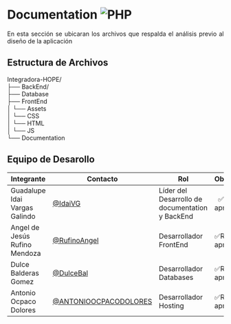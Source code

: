 # Documentation ![PHP](https://img.shields.io/badge/Markdown-000000?styke=for-the-bodge&logo=markdown&logoColor=white)

<p align = "justify">En esta sección se ubicaran los archivos que respalda el análisis previo al diseño de la aplicación</p>

## Estructura de Archivos
Integradora-HOPE/<br>
├── BackEnd/<br>
├── Database<br>
├── FrontEnd <br>
│ └── Assets<br>
│ └── CSS <br>
│ └── HTML <br>
│ └── JS <br>
└── Documentation <br>


## Equipo de Desarollo
| Integrante    | Contacto | Rol | Observaciones |
|----------------|--------|----------|---------------|
| Guadalupe Idai Vargas Galindo  |[@IdaiVG](https://github.com/IdaiVG)|    Líder del Desarrollo de documentation y BackEnd  |  ✅Revisado y aprobado  |
| Angel de Jesús Rufino Mendoza   |  [@RufinoAngel](https://github.com/RufinoAngel)      |Desarrollador FrontEnd|✅Revisado y aprobado |
|Dulce Balderas Gomez|[@DulceBal](https://github.com/DulceBal)|Desarrollador Databases|✅Revisado y aprobado|
|Antonio Ocpaco Dolores|[@ANTONIOOCPACODOLORES](https://github.com/ANTONIOOCPACODOLORES)|Desarrollador Hosting|✅Revisado y aprobado|
